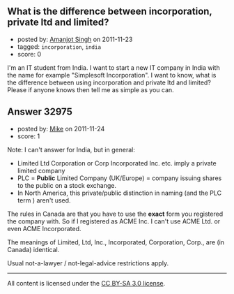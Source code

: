 ## What is the difference between incorporation, private ltd and limited?

- posted by: [Amanjot Singh](https://stackexchange.com/users/-1/14600-amanjot-singh) on 2011-11-23
- tagged: `incorporation`, `india`
- score: 0

 I'm an IT student from India. I want to start  a new IT company in India with the name for example "Simplesoft Incorporation". I want to know, what is the difference between using incorporation and private ltd and limited? Please if anyone knows then tell me as simple as you can.


## Answer 32975

- posted by: [Mike](https://stackexchange.com/users/-1/3475-mike) on 2011-11-24
- score: 1

Note: I can't answer for India, but in general:

 - Limited Ltd Corporation or Corp Incorporated Inc. etc. imply a private limited company
 - PLC = **Public** Limited Company (UK/Europe) = company issuing shares to the public on a stock exchange.
 - In North America, this private/public distinction in naming (and the PLC term ) aren't used. 

The rules in Canada are that you have to use the **exact** form you registered the company with. So if I registered as ACME Inc. I can't use ACME Ltd. or even ACME Incorporated. 

The meanings of Limited, Ltd, Inc., Incorporated, Corporation, Corp., are (in Canada) identical.

Usual not-a-lawyer / not-legal-advice restrictions apply. 



---

All content is licensed under the [CC BY-SA 3.0 license](https://creativecommons.org/licenses/by-sa/3.0/).
